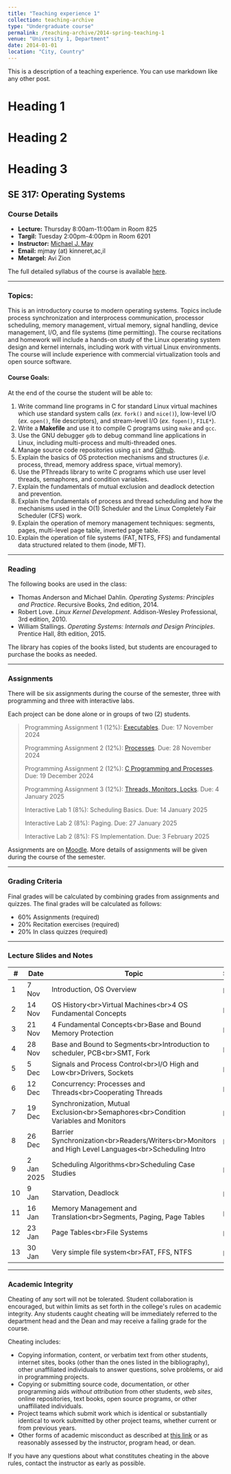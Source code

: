 ```yaml
---
title: "Teaching experience 1"
collection: teaching-archive
type: "Undergraduate course"
permalink: /teaching-archive/2014-spring-teaching-1
venue: "University 1, Department"
date: 2014-01-01
location: "City, Country"
---
```


This is a description of a teaching experience. You can use markdown like any other post.

Heading 1
======

Heading 2
======

Heading 3
======

## SE 317: Operating Systems

### Course Details

  * **Lecture:** Thursday 8:00am-11:00am in Room 825
  * **Targil:** Tuesday 2:00pm-4:00pm in Room 6201
  * **Instructor:** [Michael J. May](https://www.google.com/search?q=index.html)
  * **Email:** mjmay (at) kinneret,ac,il
  * **Metargel:** Avi Zion

The full detailed syllabus of the course is available [here](https://www.google.com/search?q=Syllabuses/OS-Fall-5785-Syllabus.pdf).

-----

### Topics:

This is an introductory course to modern operating systems. Topics include process synchronization and interprocess communication, processor scheduling, memory management, virtual memory, signal handling, device management, I/O, and file systems (time permitting). The course recitations and homework will include a hands-on study of the Linux operating system design and kernel internals, including work with virtual Linux environments. The course will include experience with commercial virtualization tools and open source software.

#### Course Goals:

At the end of the course the student will be able to:

1.  Write command line programs in C for standard Linux virtual machines which use standard system calls (*ex.* `fork()` and `nice()`), low-level I/O (*ex.* `open()`, file descriptors), and stream-level I/O (*ex.* `fopen()`, `FILE*`).
2.  Write a **Makefile** and use it to compile C programs using `make` and `gcc`.
3.  Use the GNU debugger `gdb` to debug command line applications in Linux, including multi-process and multi-threaded ones.
4.  Manage source code repositories using `git` and [Github](https://github.com).
5.  Explain the basics of OS protection mechanisms and structures (*i.e.* process, thread, memory address space, virtual memory).
6.  Use the PThreads library to write C programs which use user level threads, semaphores, and condition variables.
7.  Explain the fundamentals of mutual exclusion and deadlock detection and prevention.
8.  Explain the fundamentals of process and thread scheduling and how the mechanisms used in the O(1) Scheduler and the Linux Completely Fair Scheduler (CFS) work.
9.  Explain the operation of memory management techniques: segments, pages, multi-level page table, inverted page table.
10. Explain the operation of file systems (FAT, NTFS, FFS) and fundamental data structured related to them (inode, MFT).

-----

### Reading

The following books are used in the class:

  * Thomas Anderson and Michael Dahlin. *Operating Systems: Principles and Practice*. Recursive Books, 2nd edition, 2014.
  * Robert Love. *Linux Kernel Development*. Addison-Wesley Professional, 3rd edition, 2010.
  * William Stallings. *Operating Systems: Internals and Design Principles*. Prentice Hall, 8th edition, 2015.

The library has copies of the books listed, but students are encouraged to purchase the books as needed.

-----

### Assignments

There will be six assignments during the course of the semester, three with programming and three with interactive labs.

Each project can be done alone or in groups of two (2) students.

> Programming Assignment 1 (12%): [Executables](https://www.google.com/search?q=se317/317-Assignment1-gdb-objdump.pdf). Due: 17 November 2024
>
> Programming Assignment 2 (12%): [Processes](https://www.google.com/search?q=se317/317-Assignment2-Processes-No-Answers.pdf). Due: 28 November 2024
>
> Programming Assignment 2 (12%): [C Programming and Processes](https://www.google.com/search?q=se317/317-Assignment3-C-Text-Programming.pdf). Due: 19 December 2024
>
> Programming Assignment 3 (12%): [Threads, Monitors, Locks](https://www.google.com/search?q=se317/317-Assignment4-Mutex-Monitors-Words.pdf). Due: 4 January 2025
>
> Interactive Lab 1 (8%): Scheduling Basics. Due: 14 January 2025
>
> Interactive Lab 2 (8%): Paging. Due: 27 January 2025
>
> Interactive Lab 2 (8%): FS Implementation. Due: 3 February 2025

Assignments are on [Moodle](https://moodle85.kinneret.ac.il). More details of assignments will be given during the course of the semester.

-----

### Grading Criteria

Final grades will be calculated by combining grades from assignments and quizzes. The final grades will be calculated as follows:

  * 60% Assignments (required)
  * 20% Recitation exercises (required)
  * 20% In class quizzes (required)

-----

### Lecture Slides and Notes

| \# | Date | Topic | Slides |
|---|---|---|---|
| 1 | 7 Nov | Introduction, OS Overview | [pdf](https://www.google.com/search?q=se317/317-Lecture-1-Intro-OS.pdf) |
| 2 | 14 Nov | OS History\<br\>Virtual Machines\<br\>4 OS Fundamental Concepts | [pdf](https://www.google.com/search?q=se317/317-Lecture-2-History-VMs-4Concepts.pdf) |
| 3 | 21 Nov | 4 Fundamental Concepts\<br\>Base and Bound Memory Protection | [pdf](https://www.google.com/search?q=se317/317-Lecture-3-4Concepts-BaseBound.pdf) |
| 4 | 28 Nov | Base and Bound to Segments\<br\>Introduction to scheduler, PCB\<br\>SMT, Fork | [pdf](https://www.google.com/search?q=se317/317-Lecture-4-BB-KernelStack-Scheduler-SMT-fork.pdf) |
| 5 | 5 Dec | Signals and Process Control\<br\>I/O High and Low\<br\>Drivers, Sockets | [pdf](https://www.google.com/search?q=se317/317-Lecture-5-signals-highloio-drivers-sockets.pdf) |
| 6 | 12 Dec | Concurrency: Processes and Threads\<br\>Cooperating Threads | [pdf](https://www.google.com/search?q=se317/317-Lecture-6-processes-threads.pdf) |
| 7 | 19 Dec | Synchronization, Mutual Exclusion\<br\>Semaphores\<br\>Condition Variables and Monitors | [pdf](https://www.google.com/search?q=se317/317-Lecture-7-Cooperating-Locks-Sem-Monitors.pdf) |
| 8 | 26 Dec | Barrier Synchronization\<br\>Readers/Writers\<br\>Monitors and High Level Languages\<br\>Scheduling Intro | [pdf](https://www.google.com/search?q=se317/317-Lecture-8-Barrier-Readers-Writers-Scheduling.pdf) |
| 9 | 2 Jan 2025 | Scheduling Algorithms\<br\>Scheduling Case Studies | [pdf](https://www.google.com/search?q=se317/317-Lecture-9-Scheduling.pdf) |
| 10 | 9 Jan | Starvation, Deadlock | [pdf](https://www.google.com/search?q=se317/317-Lecture-10-Deadlock.pdf) |
| 11 | 16 Jan | Memory Management and Translation\<br\>Segments, Paging, Page Tables | [pdf](https://www.google.com/search?q=se317/317-Lecture-11-AddressSpaceSegmentsPages.pdf) |
| 12 | 23 Jan | Page Tables\<br\>File Systems | [pdf](https://www.google.com/search?q=se317/317-Lecture-12-PageTablesFileSystems.pdf) |
| 13 | 30 Jan | Very simple file system\<br\>FAT, FFS, NTFS | [pdf](https://www.google.com/search?q=se317/317-Lecture-13-FileSystems.pdf) |

-----

### Academic Integrity

Cheating of any sort will not be tolerated. Student collaboration is encouraged, but within limits as set forth in the college's rules on academic integrity. Any students caught cheating will be immediately referred to the department head and the Dean and may receive a failing grade for the course.

Cheating includes:

  * Copying information, content, or verbatim text from other students, internet sites, books (other than the ones listed in the bibliography), other unaffiliated individuals to answer questions, solve problems, or aid in programming projects.
  * Copying or submitting source code, documentation, or other programming aids *without attribution* from other students, *web sites*, online repositories, text books, open source programs, or other unaffiliated individuals.
  * Project teams which submit work which is identical or substantially identical to work submitted by other project teams, whether current or from previous years.
  * Other forms of academic misconduct as described at [this link](https://catalog.upenn.edu/pennbook/code-of-academic-integrity/) or as reasonably assessed by the instructor, program head, or dean.

If you have any questions about what constitutes cheating in the above rules, contact the instructor as early as possible.